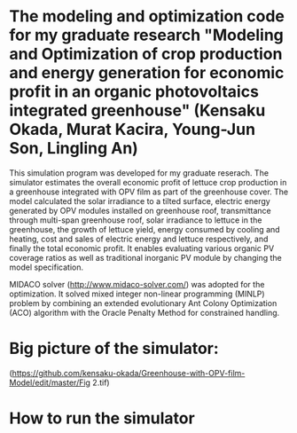 # The modeling and optimization code for my graduate research "Modeling and Optimization of crop production and energy generation for economic profit in an organic photovoltaics integrated greenhouse" (Kensaku Okada, Murat Kacira, Young-Jun Son, Lingling An)

This simulation program was developed for my graduate reserach. The simulator estimates the overall economic profit of lettuce crop production in a greenhouse integrated with OPV film as part of the greenhouse cover. The model calculated the solar irradiance to a tilted surface, electric energy generated by OPV modules installed on greenhouse roof, transmittance through multi-span greenhouse roof, solar irradiance to lettuce in the greenhouse, the growth of lettuce yield, energy consumed by cooling and heating, cost and sales of electric energy and lettuce respectively, and finally the total economic profit. It enables evaluating various organic PV coverage ratios as well as traditional inorganic PV module by changing the model specification.

MIDACO solver (http://www.midaco-solver.com/) was adopted for the optimization. It solved mixed integer non-linear programming (MINLP) problem by combining an extended evolutionary Ant Colony Optimization (ACO) algorithm with the Oracle Penalty Method for constrained handling.

# Big picture of the simulator:
(https://github.com/kensaku-okada/Greenhouse-with-OPV-film-Model/edit/master/Fig 2.tif)

# How to run the simulator



